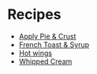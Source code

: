 # Recipes

* [Apply Pie & Crust](./apply_pie.md)
* [French Toast & Syrup](./french_toast.md)
* [Hot wings](./hot_wings.md)
* [Whipped Cream](./whipped_cream.md)
